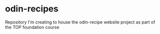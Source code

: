 # odin-recipes
Repository I'm creating to house the odin-recipe website project as part of the TOP foundation course
